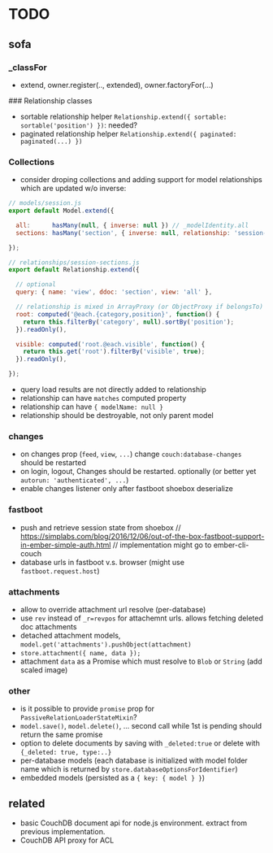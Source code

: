 # TODO

## sofa

### _classFor

* extend, owner.register(.., extended), owner.factoryFor(...)

### Relationship classes

* sortable relationship helper `Relationship.extend({ sortable: sortable('position') })`: needed?
* paginated relationship helper `Relationship.extend({ paginated: paginated(...) })`

### Collections

* consider droping collections and adding support for model relationships which are updated w/o inverse:

``` javascript
// models/session.js
export default Model.extend({

  all:      hasMany(null, { inverse: null }) // _modelIdentity.all
  sections: hasMany('section', { inverse: null, relationship: 'session-sections' })

});
```

``` javascript
// relationships/session-sections.js
export default Relationship.extend({

  // optional
  query: { name: 'view', ddoc: 'section', view: 'all' },

  // relationship is mixed in ArrayProxy (or ObjectProxy if belongsTo)
  root: computed('@each.{category,position}', function() {
    return this.filterBy('category', null).sortBy('position');
  }).readOnly(),

  visible: computed('root.@each.visible', function() {
    return this.get('root').filterBy('visible', true);
  }).readOnly(),

});
```

* query load results are not directly added to relationship
* relationship can have `matches` computed property
* relationship can have `{ modelName: null }`
* relationship should be destroyable, not only parent model


### changes

* on changes prop (`feed`, `view`, `...`) change `couch:database-changes` should be restarted
* on login, logout, Changes should be restarted. optionally (or better yet `autorun: 'authenticated', ...`)
* enable changes listener only after fastboot shoebox deserialize

### fastboot

* push and retrieve session state from shoebox
  // https://simplabs.com/blog/2016/12/06/out-of-the-box-fastboot-support-in-ember-simple-auth.html
  // implementation might go to ember-cli-couch
* database urls in fastboot v.s. browser (might use `fastboot.request.host`)

### attachments

* allow to override attachment url resolve (per-database)
* use `rev` instead of `_r=revpos` for attachemnt urls. allows fetching deleted doc attachments
* detached attachment models, `model.get('attachments').pushObject(attachment)`
* `store.attachment({ name, data });`
* attachment `data` as a Promise which must resolve to `Blob` or `String` (add scaled image)

### other

* is it possible to provide `promise` prop for `PassiveRelationLoaderStateMixin`?
* `model.save()`, `model.delete()`, ... second call while 1st is pending should return the same promise
* option to delete documents by saving with `_deleted:true` or delete with `{_deleted: true, type:..}`
* per-database models (each database is initialized with model folder name which is returned by `store.databaseOptionsForIdentifier`)
* embedded models (persisted as a `{ key: { model } }`)

## related

* basic CouchDB document api for node.js environment. extract from previous implementation.
* CouchDB API proxy for ACL
